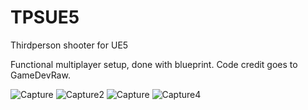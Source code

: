# TPSUE5
 Thirdperson shooter for UE5
 
 Functional multiplayer setup, done with blueprint. Code credit goes to GameDevRaw. 


![Capture](https://user-images.githubusercontent.com/2607194/183503793-4c0afbbf-0729-4b92-8d5a-a663752ed661.PNG)
![Capture2](https://user-images.githubusercontent.com/2607194/183503813-3f65b468-b853-4d5e-80b3-e8ad99859ca2.PNG)
![Capture](https://user-images.githubusercontent.com/2607194/183535176-24492303-73a1-46ef-aa1c-7bb957163f1a.PNG)
![Capture4](https://user-images.githubusercontent.com/2607194/183503829-daa74fac-cb8e-4664-842e-d40649b6c290.PNG)

